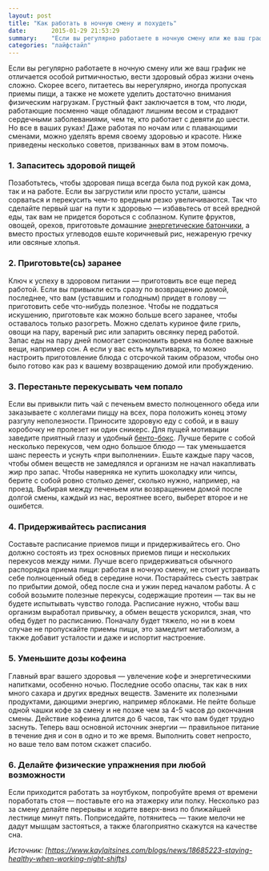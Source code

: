 ```yaml
---
layout: post
title: "Как работать в ночную смену и похудеть"
date:       2015-01-29 21:53:29
summary:    "Если вы регулярно работаете в ночную смену или же ваш график не отличается особой ритмичностью, вести здоровый образ жизни очень сложно. Но все в ваших руках! Даже работая по ночам или с плавающими сменами, можно уделять время своему здоровью и красоте."
categories: "лайфстайл"
---
```


Если вы регулярно работаете в ночную смену или же ваш график не отличается особой ритмичностью, вести здоровый образ жизни очень сложно. Скорее всего, питаетесь вы нерегулярно, иногда пропуская приемы пищи, а также не можете уделить достаточно внимания физическим нагрузкам. Грустный факт заключается в том, что люди, работающие посменно чаще обладают лишним весом и страдают сердечными заболеваниями, чем те, кто работает с девяти до шести. Но все в ваших руках! Даже работая по ночам или с плавающими сменами, можно уделять время своему здоровью и красоте. Ниже приведены несколько советов, призванных вам в этом помочь.

### 1. Запаситесь здоровой пищей

Позаботьтесь, чтобы здоровая пища всегда была под рукой как дома, так и на работе. Если вы загрустили или просто устали, шансы сорваться и перекусить чем-то вредным резко увеличиваются. Так что сделайте первый шаг на пути к здоровью — избавьтесь от всей вредной еды, так вам не придется бороться с соблазном. Купите фруктов, овощей, орехов, приготовьте домашние [энергетические батончики](http://www.edimdoma.ru/retsepty/41073-energeticheskie-batonchiki), а вместо простых углеводов ешьте коричневый рис, нежареную гречку или овсяные хлопья.

### 2. Приготовьте(сь) заранее

Ключ к успеху в здоровом питании — приготовить все еще перед работой. Если вы привыкли есть сразу по возвращению домой, последнее, что вам (уставшим и голодным) придет в голову — приготовить себе что-нибудь полезное. Чтобы не поддаться искушению, приготовьте как можно больше всего заранее, чтобы оставалось только разогреть. Можно сделать куриное филе гриль, овощи на пару, вареный рис или запарить овсянку перед работой. Запас еды на пару дней помогает сэкономить время на более важные вещи, например сон. А если у вас есть мультиварка, то можно настроить приготовление блюда с отсрочкой таким образом, чтобы оно было готово как раз к вашему возвращению домой или пробуждению.

### 3. Перестаньте перекусывать чем попало

Если вы привыкли пить чай с печеньем вместо полноценного обеда или заказываете с коллегами пиццу на всех, пора положить конец этому разгулу неполезности. Приносите здоровую еду с собой, и в вашу коробочку не пролезет ни один сникерс. Для пущей мотивации заведите приятный глазу и удобный [бенто-бокс](http://bentobox.com.ua/). Лучше берите с собой несколько перекусов, чем одно большое блюдо — так уменьшается шанс переесть и уснуть «при выполнении». Ешьте каждые пару часов, чтобы обмен веществ не замедлялся и организм не начал накапливать жир про запас. Чтобы наверняка не купить шоколадку или чипсы, берите с собой ровно столько денег, сколько нужно, например, на проезд. Выбирая между печеньем или возвращением домой после долгой смены, каждый из нас, вероятнее всего, выберет второе и не ошибется.

### 4. Придерживайтесь расписания

Составьте расписание приемов пищи и придерживайтесь его. Оно должно состоять из трех основных приемов пищи и нескольких перекусов между ними. Лучше всего придерживаться обычного распорядка приема пищи: работая в ночную смену, не стоит устраивать себе полноценный обед в середине ночи. Постарайтесь съесть завтрак по прибытии домой, обед после сна и ужин перед началом работы. А с собой возьмите полезные перекусы, содержащие протеин — так вы не будете испытывать чувство голода. Расписание нужно, чтобы ваш организм выработал привычку, а обмен веществ ускорился, зная, что обед будет по расписанию. Поначалу будет тяжело, но ни в коем случае не пропускайте приемы пищи, это замедлит метаболизм, а также добавит усталости и даже и испортит настроение.

### 5. Уменьшите дозы кофеина

Главный враг вашего здоровья — увлечение кофе и энергетическими напитками, особенно ночью. Последние особо опасны, так как в них много сахара и других вредных веществ. Замените их полезными продуктами, дающими энергию, например яблоками. Не пейте больше одной чашки кофе за смену и не позже чем за 4-5 часов до окончания смены. Действие кофеина длится до 6 часов, так что вам будет трудно заснуть. Теперь ваш основной источник энергии — правильное питание в течение дня и сон в одно и то же время. Выполнить совет непросто, но ваше тело вам потом скажет спасибо.

### 6. Делайте физические упражнения при любой возможности

Если приходится работать за ноутбуком, попробуйте время от времени поработать стоя — поставьте его на этажерку или полку. Несколько раз за смену делайте перерывы и ходите вверх-вниз по ближайшей лестнице минут пять. Поприседайте, потянитесь — такие мелочи не дадут мышцам застояться, а также благоприятно скажутся на качестве сна.

_Источник: [https://www.kaylaitsines.com/blogs/news/18685223-staying-healthy-when-working-night-shifts)_